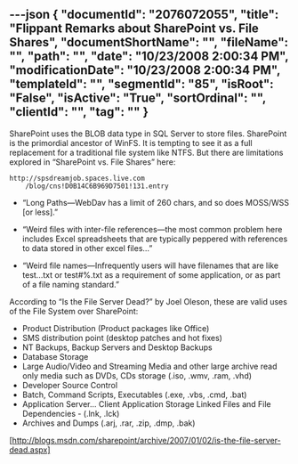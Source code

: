 ---json
{
  "documentId": "2076072055",
  "title": "Flippant Remarks about SharePoint vs. File Shares",
  "documentShortName": "",
  "fileName": "",
  "path": "",
  "date": "10/23/2008 2:00:34 PM",
  "modificationDate": "10/23/2008 2:00:34 PM",
  "templateId": "",
  "segmentId": "85",
  "isRoot": "False",
  "isActive": "True",
  "sortOrdinal": "",
  "clientId": "",
  "tag": ""
}
---

SharePoint uses the BLOB data type in SQL Server to store files. SharePoint is the primordial ancestor of WinFS. It is tempting to see it as a full replacement for a traditional file system like NTFS. But there are limitations explored in “SharePoint vs. File Shares” here:

    http://spsdreamjob.spaces.live.com
        /blog/cns!D0B14C6B969D7501!131.entry

* “Long Paths—WebDav has a limit of 260 chars, and so does MOSS/WSS [or less].”

* “Weird files with inter-file references—the most common problem here includes Excel spreadsheets that are typically peppered with references to data stored in other excel files…”

* “Weird file names—Infrequently users will have filenames that are like test...txt or test#%.txt as a requirement of some application, or as part of a file naming standard.”

According to “Is the File Server Dead?” by Joel Oleson, these are valid uses of the File System over SharePoint:

* Product Distribution (Product packages like Office)
* SMS distribution point (desktop patches and hot fixes)
* NT Backups, Backup Servers and Desktop Backups
* Database Storage
* Large Audio/Video and Streaming Media and other large archive read only media such as DVDs, CDs storage (.iso, .wmv, .ram, .vhd)
* Developer Source Control
* Batch, Command Scripts, Executables (.exe, .vbs, .cmd, .bat)
* Application Server... Client Application Storage Linked Files and File Dependencies -  (.lnk, .lck)
* Archives and Dumps (.arj, .rar, .zip, .dmp, .bak)

[http://blogs.msdn.com/sharepoint/archive/2007/01/02/is-the-file-server-dead.aspx]
